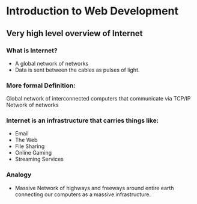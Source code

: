 # Introduction to Web Development

## Very high level overview of Internet

### What is Internet?

- A global network of networks
- Data is sent between the cables as pulses of light.

### More formal Definition:

Global network of interconnected computers that communicate via TCP/IP Network of networks

### Internet is an infrastructure that carries things like:

- Email
- The Web
- File Sharing
- Online Gaming
- Streaming Services

### Analogy

- Massive Network of highways and freeways around entire earth connecting our computers as a massive infrastructure.
